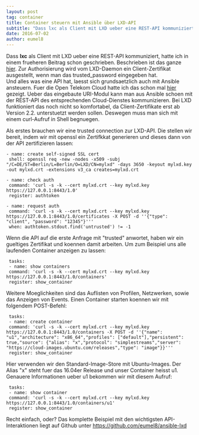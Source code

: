 ```yaml
---
layout: post
tag: container
title: Container steuern mit Ansible über LXD-API
subtitle: "Dass lxc als Client mit LXD ueber eine REST-API kommuniziert, hatte ich in einem frueheren Beitrag schon geschrieben. Jetzt schauen wir uns das etwas genauer an"
date: 2016-07-02
author: eumel8
---
```


Dass <strong>lxc</strong> als Client mit LXD ueber eine REST-API kommuniziert, hatte ich in einem frueheren Beitrag schon geschrieben. Beschrieben ist das ganze <a href="https://github.com/lxc/lxd/blob/master/doc/rest-api.md">hier</a>.
Zur Authorisierung wird vom LXD-Daemon ein Client-Zertifikat ausgestellt, wenn man das trusted_password eingegeben hat.
<br/>
Und alles was eine API hat, laesst sich grundsaetzlich auch mit Ansible ansteuern. Fuer die Open Telekom Cloud hatte ich das schon mal <a href="https://github.com/eumel8/ansible-otc">hier</a> gezeigt. Ueber das eingebaute URI-Modul kann man aus Ansible schoen mit der REST-API des entsprechenden Cloud-Dienstes kommunizieren. Bei LXD funktioniert das noch nicht so komfortabel, da Client-Zertifikate erst ab Version 2.2. unterstuetzt werden sollen. Deswegen muss man sich mit einem curl-Aufruf in Shell begnuegen.

Als erstes brauchen wir eine trusted connection zur LXD-API. Die stellen wir bereit, indem wir mit openssl ein Zertifkkat generieren und dieses dann von der API zertifizieren lassen:

```
- name: create self-signed SSL cert
 shell: openssl req -new -nodes -x509 -subj "/C=DE/ST=Berlin/L=Berlin/O=LXD/CN=mylxd" -days 3650 -keyout mylxd.key -out mylxd.crt -extensions v3_ca creates=mylxd.crt

- name: check auth
 command: 'curl -s -k --cert mylxd.crt --key mylxd.key https://127.0.0.1:8443/1.0'
 register: authtoken

- name: request auth
 command: 'curl -s -k --cert mylxd.crt --key mylxd.key https://127.0.0.1:8443/1.0/certificates -X POST -d ''{"type": "client", "password": "12345"}'''
 when: authtoken.stdout.find('untrusted') != -1
```

Wenn die API auf die erste Anfrage mit "trusted" anwortet, haben wir ein gueltiges Zertifikat und koennen damit arbeiten. Um zum Beispiel uns alle laufenden Container anzeigen zu lassen:

```
 tasks: 
 - name: show containers
 command: 'curl -s -k --cert mylxd.crt --key mylxd.key https://127.0.0.1:8443/1.0/containers'
 register: show_container
```

Weitere Moeglichkeiten sind das Auflisten von Profilen, Netzwerken, sowie das Anzeigen von Events.
Einen Container starten koennen wir mit folgendem POST-Befehl:

```
 tasks: 
 - name: create container
 command: 'curl -s -k --cert mylxd.crt --key mylxd.key https://127.0.0.1:8443/1.0/containers -X POST -d ''{"name": "u1","architecture": "x86_64","profiles": ["default"],"persistent": true,"source": {"alias": "x","protocol": "simplestreams","server": "https://cloud-images.ubuntu.com/releases","type": "image"}}'''
 register: show_container
```

Hier verwenden wir den Standard-Image-Store mit Ubuntu-Images. Der Alias "x" steht fuer das 16.04er Release und unser Container heisst u1. 
Genauere Informationen ueber u1 bekommen wir mit diesem Aufruf:

```
 tasks: 
 - name: show container
 command: 'curl -s -k --cert mylxd.crt --key mylxd.key https://127.0.0.1:8443/1.0/containers/u1'
 register: show_container
```

Recht einfach, oder? Das komplette Beispiel mit den wichtigsten API-Interaktionen liegt auf Github unter <a href="https://github.com/eumel8/ansible-lxd">https://github.com/eumel8/ansible-lxd</a>
